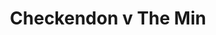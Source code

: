 ---
year: "1995"
serialNumber: "0186" 
game: "Checkendon"
title: "Checkendon v The Min"
gameLocation: "Checkendon"
gameDate: ""
result: ""
resultType: ""
type: "game"
---